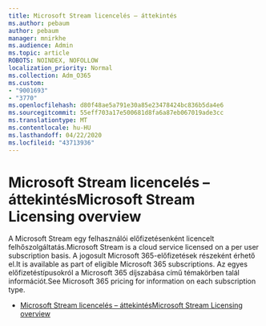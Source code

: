 ```yaml
---
title: Microsoft Stream licencelés – áttekintés
ms.author: pebaum
author: pebaum
manager: mnirkhe
ms.audience: Admin
ms.topic: article
ROBOTS: NOINDEX, NOFOLLOW
localization_priority: Normal
ms.collection: Adm_O365
ms.custom:
- "9001693"
- "3770"
ms.openlocfilehash: d80f48ae5a791e30a85e23478424bc836b5da4e6
ms.sourcegitcommit: 55eff703a17e500681d8fa6a87eb067019ade3cc
ms.translationtype: MT
ms.contentlocale: hu-HU
ms.lasthandoff: 04/22/2020
ms.locfileid: "43713936"
---
```

# <a name="microsoft-stream-licensing-overview"></a><span data-ttu-id="fd66a-102">Microsoft Stream licencelés – áttekintés</span><span class="sxs-lookup"><span data-stu-id="fd66a-102">Microsoft Stream Licensing overview</span></span>

<span data-ttu-id="fd66a-103">A Microsoft Stream egy felhasználói előfizetésenként licencelt felhőszolgáltatás.</span><span class="sxs-lookup"><span data-stu-id="fd66a-103">Microsoft Stream is a cloud service licensed on a per user subscription basis.</span></span> <span data-ttu-id="fd66a-104">A jogosult Microsoft 365-előfizetések részeként érhető el.</span><span class="sxs-lookup"><span data-stu-id="fd66a-104">It is available as part of eligible Microsoft 365 subscriptions.</span></span> <span data-ttu-id="fd66a-105">Az egyes előfizetéstípusokról a Microsoft 365 díjszabása című témakörben talál információt.</span><span class="sxs-lookup"><span data-stu-id="fd66a-105">See Microsoft 365 pricing for information on each subscription type.</span></span>

- [<span data-ttu-id="fd66a-106">Microsoft Stream licencelés – áttekintés</span><span class="sxs-lookup"><span data-stu-id="fd66a-106">Microsoft Stream Licensing overview</span></span>](https://docs.microsoft.com/stream/license-overview)
